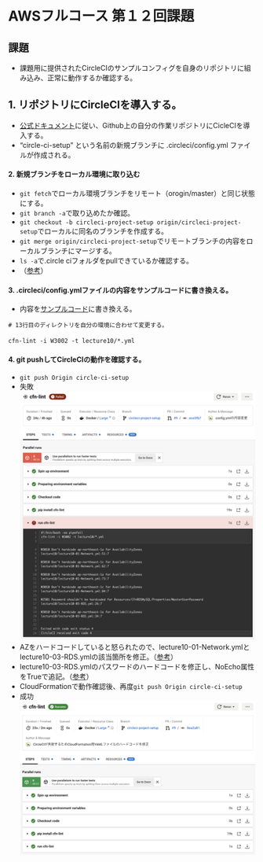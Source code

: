 # AWSフルコース 第１２回課題
## 課題
- 課題用に提供されたCircleCIのサンプルコンフィグを自身のリポジトリに組み込み、正常に動作するか確認する。

## 1. リポジトリにCircleCIを導入する。
- [公式ドキュメント](https://circleci.com/docs/ja/getting-started/)に従い、Github上の自分の作業リポジトリにCicleCIを導入する。
- “circle-ci-setup” という名前の新規ブランチに .circleci/config.yml ファイルが作成される。

#### 2. 新規ブランチをローカル環境に取り込む
- `git fetch`でローカル環境ブランチをリモート（orogin/master）と同じ状態にする。
- `git branch -a`で取り込めたか確認。
- `git checkout -b circleci-project-setup origin/circleci-project-setup`でローカルに同名のブランチを作成する。
- `git merge origin/circleci-project-setup`でリモートブランチの内容をローカルブランチにマージする。
- `ls -a`で.circle ciフォルダをpullできているか確認する。
- （[参考](https://midorigame-jo.com/git-fetch-branch/)）

#### 3. .circleci/config.ymlファイルの内容をサンプルコードに書き換える。
- 内容を[サンプルコード](https://github.com/MasatoshiMizumoto/raisetech_documents/blob/ffdf040535f6affd2195658aa985242bab41ed51/aws/samples/circleci/config.yml)に書き換える。  

```
# 13行目のディレクトリを自分の環境に合わせて変更する。

cfn-lint -i W3002 -t lecture10/*.yml
```

#### 4. git pushしてCircleCIの動作を確認する。
- `git push Origin circle-ci-setup`
- 失敗
![CircleCIが失敗してエラーが出ている画面](images/aws_lecture12_01CircleCIFailed.png)
- AZをハードコードしていると怒られたので、lecture10-01-Network.ymlとlecture10-03-RDS.ymlの該当箇所を修正。（[参考](https://chamimi.blog.jp/archives/15549977.html)）
- lecture10-03-RDS.ymlのパスワードのハードコードを修正し、NoEcho属性をTrueで追記。（[参考](https://qiita.com/Mouflon_127000/items/97e1e4b10a18871d8609#noecho%E5%B1%9E%E6%80%A7)）
- CloudFormationで動作確認後、再度`git push Origin circle-ci-setup`
- 成功
![CircleCIが成功している画面](images/aws_lecture12_02CircleCISuccess.png)

